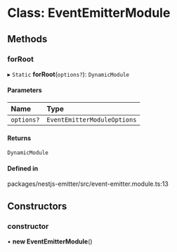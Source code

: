 # Class: EventEmitterModule

## Methods

### forRoot

▸ `Static` **forRoot**(`options?`): `DynamicModule`

#### Parameters

| Name       | Type                        |
| :--------- | :-------------------------- |
| `options?` | `EventEmitterModuleOptions` |

#### Returns

`DynamicModule`

#### Defined in

packages/nestjs-emitter/src/event-emitter.module.ts:13

## Constructors

### constructor

• **new EventEmitterModule**()

